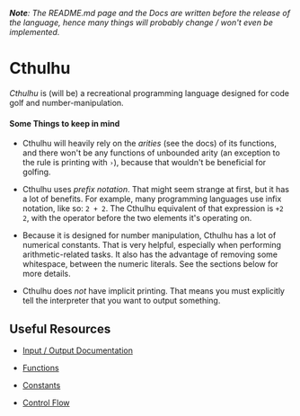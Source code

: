 ***Note**: The README.md page and the Docs are written before the release of the language, hence many things will probably change / won't even be implemented.*

# Cthulhu
*Cthulhu* is (will be) a recreational programming language designed for code golf and number-manipulation.

#### Some Things to keep in mind

- Cthulhu will heavily rely on the *arities* (see the docs) of its functions, and there won't be any functions of unbounded arity (an exception to the rule is printing with `›`), because that wouldn't be beneficial for golfing. 

- Cthulhu uses *prefix notation*. That might seem strange at first, but it has a lot of benefits. For example, many programming languages use infix notation, like so: `2 + 2`. The Cthulhu equivalent of that expression is `+2 2`, with the operator before the two elements it's operating on.

- Because it is designed for number manipulation, Cthulhu has a lot of numerical constants. That is very helpful, especially when performing arithmetic-related tasks. It also has the advantage of removing some whitespace, between the numeric literals. See the sections below for more details.

- Cthulhu does *not* have implicit printing. That means you must explicitly tell the interpreter that you want to output something.

## Useful Resources

- [Input / Output Documentation](https://github.com/Mr-Xcoder/Cthulhu/blob/Readme.md-edits/Input-Output-Documetation.md)

- [Functions](https://github.com/Mr-Xcoder/Cthulhu/blob/Readme.md-edits/Functions.md)

- [Constants](https://github.com/Mr-Xcoder/Cthulhu/blob/Readme.md-edits/Constants.md)

- [Control Flow](https://github.com/Mr-Xcoder/Cthulhu/blob/Readme.md-edits/Control-Flow.md)
